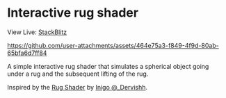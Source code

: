 # Interactive rug shader

View Live: [StackBlitz](https://stackblitz.com/~/github.com/Faraz-Portfolio/demo-2025-interactive-rug)

https://github.com/user-attachments/assets/464e75a3-f849-4f9d-80ab-65bfa6d7ff84

A simple interactive rug shader that simulates a spherical object going under a rug and the subsequent lifting of the rug.

Inspired by the [Rug Shader](https://80.lv/articles/learn-how-to-make-interactive-rug-with-unity-s-shader-graph) by [Inigo @\_Dervishh](https://x.com/_Dervishh).
